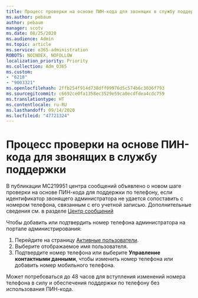 ```yaml
---
title: Процесс проверки на основе ПИН-кода для звонящих в службу поддержки
ms.author: pebaum
author: pebaum
manager: scotv
ms.date: 08/25/2020
ms.audience: Admin
ms.topic: article
ms.service: o365-administration
ROBOTS: NOINDEX, NOFOLLOW
localization_priority: Priority
ms.collection: Adm_O365
ms.custom:
- "6218"
- "9003321"
ms.openlocfilehash: 2ffb254f914d738dff09976d5c574b6c3036f793
ms.sourcegitcommit: c6692ce0fa1358ec3529e59ca0ecdfdea4cdc759
ms.translationtype: HT
ms.contentlocale: ru-RU
ms.lasthandoff: 09/14/2020
ms.locfileid: "47721324"
---
```

# <a name="pin-based-verification-process-for-support-callers"></a>Процесс проверки на основе ПИН-кода для звонящих в службу поддержки

В публикации MC219951 центра сообщений объявлено о новом шаге проверки на основе ПИН-кода для поддержки по телефону, если идентификатор звонящего администратора не удается сопоставить с номером телефона, связанным с его учетной записью. Дополнительные сведения см. в разделе [Центр сообщений](https://admin.microsoft.com/AdminPortal/Home#/MessageCenter) 

Чтобы добавить или подтвердить номер телефона администратора на портале администрирования:  

1. Перейдите на страницу [Активные пользователи](https://admin.microsoft.com/AdminPortal/Home#/users).
2. Выберите отображаемое имя пользователя.
3. Подтвердите номер телефона или выберите **Управление контактными данными**, чтобы изменить номер телефона или добавить номер мобильного телефона.     

Может потребоваться до 48 часов для вступления изменений номера телефона в силу и обеспечения поддержки по телефону без использования ПИН-кода.